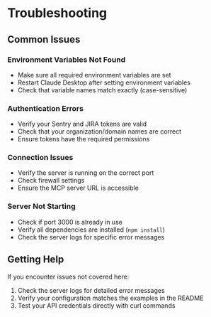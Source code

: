 # Troubleshooting

## Common Issues

### Environment Variables Not Found
- Make sure all required environment variables are set
- Restart Claude Desktop after setting environment variables
- Check that variable names match exactly (case-sensitive)

### Authentication Errors
- Verify your Sentry and JIRA tokens are valid
- Check that your organization/domain names are correct
- Ensure tokens have the required permissions

### Connection Issues
- Verify the server is running on the correct port
- Check firewall settings
- Ensure the MCP server URL is accessible

### Server Not Starting
- Check if port 3000 is already in use
- Verify all dependencies are installed (`npm install`)
- Check the server logs for specific error messages

## Getting Help

If you encounter issues not covered here:
1. Check the server logs for detailed error messages
2. Verify your configuration matches the examples in the README
3. Test your API credentials directly with curl commands 